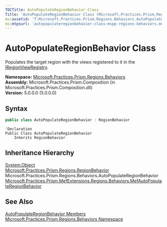 ```yaml
---
TOCTitle: AutoPopulateRegionBehavior Class
Title: 'AutoPopulateRegionBehavior Class (Microsoft.Practices.Prism.Regions.Behaviors)'
ms:assetid: 'T:Microsoft.Practices.Prism.Regions.Behaviors.AutoPopulateRegionBehavior'
ms:mtpsurl: 'autopopulateregionbehavior-class-mspp-regions-behaviors.md'
---
```



# AutoPopulateRegionBehavior Class

Populates the target region with the views registered to it in the [IRegionViewRegistry](/patterns-practices/reference/iregionviewregistry-interface-mspp-regions).

**Namespace:** [Microsoft.Practices.Prism.Regions.Behaviors](/patterns-practices/reference/mspp-regions-behaviors-namespace)  
**Assembly:** Microsoft.Practices.Prism.Composition (in Microsoft.Practices.Prism.Composition.dll)  
**Version:** 5.0.0.0 (5.0.0.0)

## Syntax

```C#
public class AutoPopulateRegionBehavior : RegionBehavior
```

```VB
'Declaration
Public Class AutoPopulateRegionBehavior
	Inherits RegionBehavior
```

## Inheritance Hierarchy

[System.Object](http://msdn.microsoft.com/en-us/library/e5kfa45b)  
  [Microsoft.Practices.Prism.Regions.RegionBehavior](/patterns-practices/reference/regionbehavior-class-mspp-regions)  
    Microsoft.Practices.Prism.Regions.Behaviors.AutoPopulateRegionBehavior  
      [Microsoft.Practices.Prism.MefExtensions.Regions.Behaviors.MefAutoPopulateRegionBehavior](/patterns-practices/reference/mefautopopulateregionbehavior-class-mspp-mefextensions-regions-behaviors)

## See Also

[AutoPopulateRegionBehavior Members](/patterns-practices/reference/autopopulateregionbehavior-members-mspp-regions-behaviors)  
[Microsoft.Practices.Prism.Regions.Behaviors Namespace](/patterns-practices/reference/mspp-regions-behaviors-namespace)  
